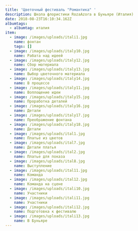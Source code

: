 ```yaml
---
title: 'Цветочный фестиваль "Романтика" '
description: Школа флористики RozaAzora в Буньяре (Италия)
date: 2018-08-23T16:10:34.162Z
albumtags:
  - albumtag: италия
item:
  - image: /images/uploads/itali1.jpg
    name: фонтан
    tags: []
  - image: /images/uploads/italy10.jpg
    name: Рабата над идеей
  - image: /images/uploads/italy12.jpg
    name: Сбор материала
  - image: /images/uploads/italy13.jpg
    name: Выбор цветочного материала
  - image: /images/uploads/italy14.jpg
    name: В процессе
  - image: /images/uploads/italy11.jpg
    name: Воплощение идеи
  - image: /images/uploads/italy15.jpg
    name: Проработка деталей
  - image: /images/uploads/italy16.jpg
    name: Детали
  - image: /images/uploads/italy17.jpg
    name: Преображение фонтана
  - image: /images/uploads/italy18.jpg
    name: Детали
  - image: /images/uploads/ital1.jpg
    name: Платье из цветов
  - image: /images/uploads/ital7.jpg
    name: Детали платья
  - image: /images/uploads/ital2.jpg
    name: Платье для показа
  - image: /images/uploads/ital8.jpg
    name: Выступление
  - image: /images/uploads/ital11.jpg
    name: Команда
  - image: /images/uploads/ital12.jpg
    name: Команда на сцене
  - image: /images/uploads/itali10.jpg
    name: Участники
  - image: /images/uploads/itali11.jpg
    name: Участники
  - image: /images/uploads/itali12.jpg
    name: Подготовка к фестивалю
  - image: /images/uploads/itali13.jpg
    name: В Буньяре
---
```


